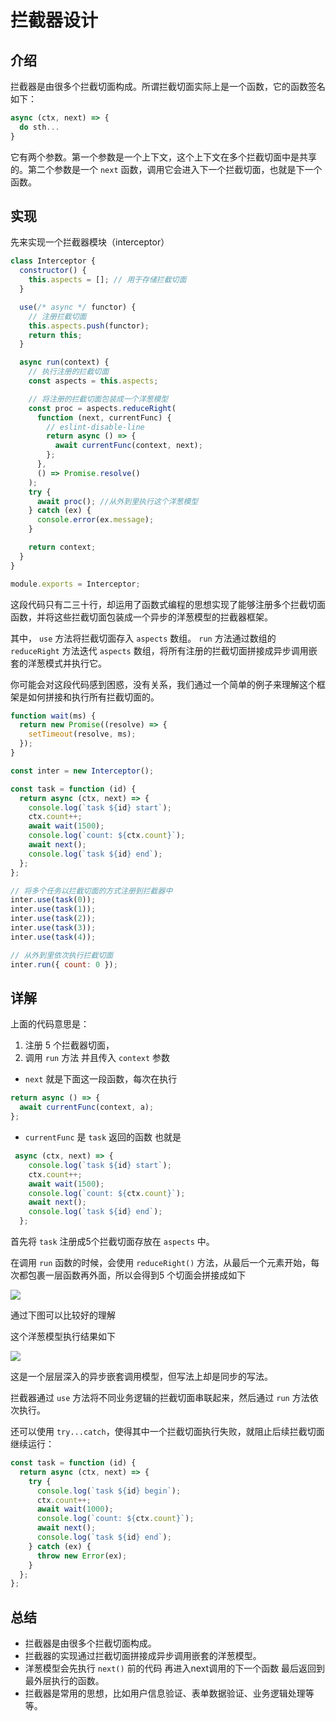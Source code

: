 # 拦截器设计
## 介绍
拦截器是由很多个拦截切面构成。所谓拦截切面实际上是一个函数，它的函数签名如下：

```js
async (ctx, next) => {
  do sth...
}
```

它有两个参数。第一个参数是一个上下文，这个上下文在多个拦截切面中是共享的。第二个参数是一个 `next` 函数，调用它会进入下一个拦截切面，也就是下一个函数。

## 实现
先来实现一个拦截器模块（interceptor）

```js
class Interceptor {
  constructor() {
    this.aspects = []; // 用于存储拦截切面
  }

  use(/* async */ functor) {
    // 注册拦截切面
    this.aspects.push(functor);
    return this;
  }

  async run(context) {
    // 执行注册的拦截切面
    const aspects = this.aspects;

    // 将注册的拦截切面包装成一个洋葱模型
    const proc = aspects.reduceRight(
      function (next, currentFunc) {
        // eslint-disable-line
        return async () => {
          await currentFunc(context, next);
        };
      },
      () => Promise.resolve()
    );
    try {
      await proc(); //从外到里执行这个洋葱模型
    } catch (ex) {
      console.error(ex.message);
    }

    return context;
  }
}

module.exports = Interceptor;
```

这段代码只有二三十行，却运用了函数式编程的思想实现了能够注册多个拦截切面函数，并将这些拦截切面包装成一个异步的洋葱模型的拦截器框架。

其中， `use` 方法将拦截切面存入 `aspects` 数组。 `run` 方法通过数组的 `reduceRight` 方法迭代 `aspects` 数组，将所有注册的拦截切面拼接成异步调用嵌套的洋葱模式并执行它。




你可能会对这段代码感到困惑，没有关系，我们通过一个简单的例子来理解这个框架是如何拼接和执行所有拦截切面的。

```js
function wait(ms) {
  return new Promise((resolve) => {
    setTimeout(resolve, ms);
  });
}

const inter = new Interceptor();

const task = function (id) {
  return async (ctx, next) => {
    console.log(`task ${id} start`);
    ctx.count++;
    await wait(1500);
    console.log(`count: ${ctx.count}`);
    await next();
    console.log(`task ${id} end`);
  };
};

// 将多个任务以拦截切面的方式注册到拦截器中
inter.use(task(0));
inter.use(task(1));
inter.use(task(2));
inter.use(task(3));
inter.use(task(4));

// 从外到里依次执行拦截切面
inter.run({ count: 0 });
```

## 详解
上面的代码意思是：

1. 注册 5 个拦截器切面，
2. 调用 `run` 方法 并且传入 `context` 参数

- `next` 就是下面这一段函数，每次在执行
```js
return async () => {
  await currentFunc(context, a);
};
```

- `currentFunc` 是 `task` 返回的函数 也就是
```js
 async (ctx, next) => {
    console.log(`task ${id} start`);
    ctx.count++;
    await wait(1500);
    console.log(`count: ${ctx.count}`);
    await next();
    console.log(`task ${id} end`);
  };
```
首先将 `task` 注册成5个拦截切面存放在 `aspects` 中。

在调用 `run` 函数的时候，会使用 `reduceRight()` 方法，从最后一个元素开始，每次都包裹一层函数再外面，所以会得到5 个切面会拼接成如下

![](https://pub-a953275fa2c34c18b80fc1f84e3ea746.r2.dev/xiaowo/2023/08/70f2401b2f0e7548b1f228eefe45ed01.png)
<!-- ![image.png](https://p3-juejin.byteimg.com/tos-cn-i-k3u1fbpfcp/c701ea68031740889d117fe9a7dd1d59~tplv-k3u1fbpfcp-watermark.image?) -->

通过下图可以比较好的理解

这个洋葱模型执行结果如下

![](https://pub-a953275fa2c34c18b80fc1f84e3ea746.r2.dev/xiaowo/2023/08/8f3aff48ebb79cb3d390bb014e2c9e0f.png)
<!-- ![image.png](https://p6-juejin.byteimg.com/tos-cn-i-k3u1fbpfcp/047426250f394aaab47fb387f03032ce~tplv-k3u1fbpfcp-watermark.image?) -->

这是一个层层深入的异步嵌套调用模型，但写法上却是同步的写法。

拦截器通过 `use` 方法将不同业务逻辑的拦截切面串联起来，然后通过 `run` 方法依次执行。

还可以使用 `try...catch`，使得其中一个拦截切面执行失败，就阻止后续拦截切面继续运行：

```js
const task = function (id) {
  return async (ctx, next) => {
    try {
      console.log(`task ${id} begin`);
      ctx.count++;
      await wait(1000);
      console.log(`count: ${ctx.count}`);
      await next();
      console.log(`task ${id} end`);
    } catch (ex) {
      throw new Error(ex);
    }
  };
};
```

## 总结
- 拦截器是由很多个拦截切面构成。
- 拦截器的实现通过拦截切面拼接成异步调用嵌套的洋葱模型。
- 洋葱模型会先执行 `next()` 前的代码 再进入next调用的下一个函数 最后返回到最外层执行的函数。
- 拦截器是常用的思想，比如用户信息验证、表单数据验证、业务逻辑处理等等。
